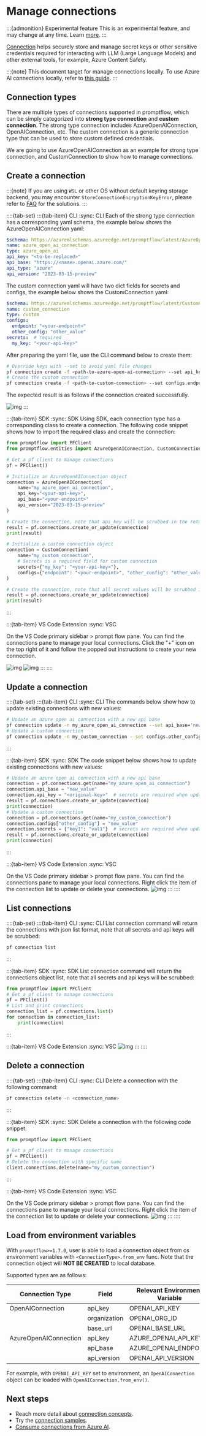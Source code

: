 # Manage connections

:::{admonition} Experimental feature
This is an experimental feature, and may change at any time. Learn [more](faq.md#stable-vs-experimental).
:::

[Connection](../../concepts/concept-connections.md) helps securely store and manage secret keys or other sensitive credentials required for interacting with LLM (Large Language Models) and other external tools, for example, Azure Content Safety.

:::{note}
This document target for manage connections locally. To use Azure AI connections locally, refer to [this guide](../cloud/azureai/consume-connections-from-azure-ai.md).
:::

## Connection types
There are multiple types of connections supported in promptflow, which can be simply categorized into **strong type connection** and **custom connection**. The strong type connection includes AzureOpenAIConnection, OpenAIConnection, etc. The custom connection is a generic connection type that can be used to store custom defined credentials.

We are going to use AzureOpenAIConnection as an example for strong type connection, and CustomConnection to show how to manage connections.

## Create a connection

:::{note}
If you are using `WSL` or other OS without default keyring storage backend, you may encounter `StoreConnectionEncryptionKeyError`, please refer to [FAQ](./faq.md#connection-creation-failed-with-storeconnectionencryptionkeyerror) for the solutions.
:::

::::{tab-set}
:::{tab-item} CLI
:sync: CLI
Each of the strong type connection has a corresponding yaml schema, the example below shows the AzureOpenAIConnection yaml:
```yaml
$schema: https://azuremlschemas.azureedge.net/promptflow/latest/AzureOpenAIConnection.schema.json
name: azure_open_ai_connection
type: azure_open_ai
api_key: "<to-be-replaced>"
api_base: "https://<name>.openai.azure.com/"
api_type: "azure"
api_version: "2023-03-15-preview"
```
The custom connection yaml will have two dict fields for secrets and configs, the example below shows the CustomConnection yaml:
```yaml
$schema: https://azuremlschemas.azureedge.net/promptflow/latest/CustomConnection.schema.json
name: custom_connection
type: custom
configs:
  endpoint: "<your-endpoint>"
  other_config: "other_value"
secrets:  # required
  my_key: "<your-api-key>"
```
After preparing the yaml file, use the CLI command below to create them:
```bash
# Override keys with --set to avoid yaml file changes
pf connection create -f <path-to-azure-open-ai-connection> --set api_key=<your-api-key>
# Create the custom connection
pf connection create -f <path-to-custom-connection> --set configs.endpoint=<endpoint> secrets.my_key=<your-api-key>
```
The expected result is as follows if the connection created successfully.

![img](../media/how-to-guides/create_connection.png)
:::


:::{tab-item} SDK
:sync: SDK
Using SDK, each connection type has a corresponding class to create a connection. The following code snippet shows how to import the required class and create the connection:

```python
from promptflow import PFClient
from promptflow.entities import AzureOpenAIConnection, CustomConnection

# Get a pf client to manage connections
pf = PFClient()

# Initialize an AzureOpenAIConnection object
connection = AzureOpenAIConnection(
    name="my_azure_open_ai_connection", 
    api_key="<your-api-key>", 
    api_base="<your-endpoint>"
    api_version="2023-03-15-preview"
)

# Create the connection, note that api_key will be scrubbed in the returned result
result = pf.connections.create_or_update(connection)
print(result)

# Initialize a custom connection object
connection = CustomConnection(
    name="my_custom_connection", 
    # Secrets is a required field for custom connection
    secrets={"my_key": "<your-api-key>"},
    configs={"endpoint": "<your-endpoint>", "other_config": "other_value"}
)

# Create the connection, note that all secret values will be scrubbed in the returned result
result = pf.connections.create_or_update(connection)
print(result)
```
:::

:::{tab-item} VS Code Extension
:sync: VSC

On the VS Code primary sidebar > prompt flow pane. You can find the connections pane to manage your local connections. Click the "+" icon on the top right of it and follow the popped out instructions to create your new connection.

![img](../media/how-to-guides/vscode_create_connection.png)
![img](../media/how-to-guides/vscode_create_connection_1.png)
:::
::::

## Update a connection

::::{tab-set}
:::{tab-item} CLI
:sync: CLI
The commands below show how to update existing connections with new values:
```bash
# Update an azure open ai connection with a new api base
pf connection update -n my_azure_open_ai_connection --set api_base='new_value'
# Update a custom connection
pf connection update -n my_custom_connection --set configs.other_config='new_value'
```
:::


:::{tab-item} SDK
:sync: SDK
The code snippet below shows how to update existing connections with new values:
```python
# Update an azure open ai connection with a new api base
connection = pf.connections.get(name="my_azure_open_ai_connection")
connection.api_base = "new_value"
connection.api_key = "<original-key>"  # secrets are required when updating connection using sdk
result = pf.connections.create_or_update(connection)
print(connection)
# Update a custom connection
connection = pf.connections.get(name="my_custom_connection")
connection.configs["other_config"] = "new_value"
connection.secrets = {"key1": "val1"}  # secrets are required when updating connection using sdk
result = pf.connections.create_or_update(connection)
print(connection)
```
:::

:::{tab-item} VS Code Extension
:sync: VSC

On the VS Code primary sidebar > prompt flow pane. You can find the connections pane to manage your local connections. Right click the item of the connection list to update or delete your connections.
![img](../media/how-to-guides/vscode_update_delete_connection.png)
:::
::::

## List connections
::::{tab-set}
:::{tab-item} CLI
:sync: CLI
List connection command will return the connections with json list format, note that all secrets and api keys will be scrubbed:
```bash
pf connection list
```
:::


:::{tab-item} SDK
:sync: SDK
List connection command will return the connections object list, note that all secrets and api keys will be scrubbed:
```python
from promptflow import PFClient
# Get a pf client to manage connections
pf = PFClient()
# List and print connections
connection_list = pf.connections.list()
for connection in connection_list:
    print(connection)
```
:::

:::{tab-item} VS Code Extension
:sync: VSC
![img](../media/how-to-guides/vscode_list_connection.png)
:::
::::

## Delete a connection
::::{tab-set}
:::{tab-item} CLI
:sync: CLI
Delete a connection with the following command:
```bash
pf connection delete -n <connection_name>
```
:::


:::{tab-item} SDK
:sync: SDK
Delete a connection with the following code snippet:
```python
from promptflow import PFClient

# Get a pf client to manage connections
pf = PFClient()
# Delete the connection with specific name
client.connections.delete(name="my_custom_connection")
```
:::

:::{tab-item} VS Code Extension
:sync: VSC

On the VS Code primary sidebar > prompt flow pane. You can find the connections pane to manage your local connections. Right click the item of the connection list to update or delete your connections.
![img](../media/how-to-guides/vscode_update_delete_connection.png)
:::
::::

## Load from environment variables
With `promptflow>=1.7.0`, user is able to load a connection object from os environment variables with `<ConnectionType>.from_env` func.
Note that the connection object will **NOT BE CREATED** to local database.

Supported types are as follows:

| Connection Type       | Field | Relevant Environment Variable                    |
|-----------------------| --- |--------------------------------------------------|
| OpenAIConnection | api_key | OPENAI_API_KEY                                   |
|  | organization | OPENAI_ORG_ID                                    |
|  | base_url | OPENAI_BASE_URL                                  |
| AzureOpenAIConnection | api_key | AZURE_OPENAI_API_KEY                             |
|  | api_base | AZURE_OPENAI_ENDPOINT                            |
|  | api_version | OPENAI_API_VERSION |

For example, with `OPENAI_API_KEY` set to environment, an `OpenAIConnection` object can be loaded with `OpenAIConnection.from_env()`.


## Next steps
- Reach more detail about [connection concepts](../../concepts/concept-connections.md).
- Try the [connection samples](https://github.com/microsoft/promptflow/blob/main/examples/connections/connection.ipynb).
- [Consume connections from Azure AI](../cloud/azureai/consume-connections-from-azure-ai.md).
